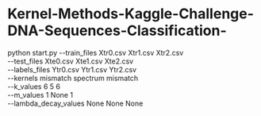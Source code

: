 # Kernel-Methods-Kaggle-Challenge-DNA-Sequences-Classification-


python start.py --train_files Xtr0.csv Xtr1.csv Xtr2.csv \
                --test_files Xte0.csv Xte1.csv Xte2.csv \
                --labels_files Ytr0.csv Ytr1.csv Ytr2.csv \
                --kernels mismatch spectrum mismatch \
                --k_values 6 5 6 \
                --m_values 1 None 1 \
                --lambda_decay_values None None None


